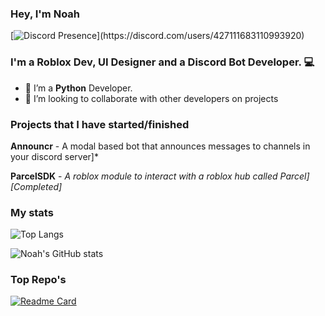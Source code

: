 ### Hey, I'm Noah 
[![Discord Presence](https://lanyard.cnrad.dev/api/427111683110993920?idleMessage=Making%20bot%20probably...)](https://discord.com/users/427111683110993920)



### I'm a Roblox Dev, UI Designer and a Discord Bot Developer. 💻

- 🌱 I’m a **Python** Developer.
- 👯 I’m looking to collaborate with other developers on projects


### Projects that I have started/finished

**Announcr** -  A modal based bot that announces messages to channels in your discord server]*

**ParcelSDK** - *A roblox module to interact with a roblox hub called Parcel][Completed]*

### My stats

![Top Langs](https://github-readme-stats.vercel.app/api/top-langs/?username=noahdoespython)

![Noah's GitHub stats](https://github-readme-stats.vercel.app/api?username=noahdoespython&show_icons=true&theme=dracula)

### Top Repo's

[![Readme Card](https://github-readme-stats.vercel.app/api/pin/?username=noahdoespython&repo=parcelSDK)](https://github.com/noahdoespython/parcelSDK)
